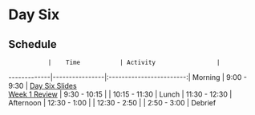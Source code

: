 # Day Six

## Schedule
 	           |	Time           | Activity                 |
-------------|----------------|:------------------------:|
 Morning	   |  9:00 - 9:30   | [Day Six Slides]()<br>[Week 1 Review]()
        	   |  9:30 - 10:15  | 
             |  10:15 - 11:30 | 
 Lunch       |  11:30 - 12:30 | 
 Afternoon   |  12:30 - 1:00  | 
             |  12:30 - 2:50  | 
       	     |  2:50 - 3:00   | Debrief
